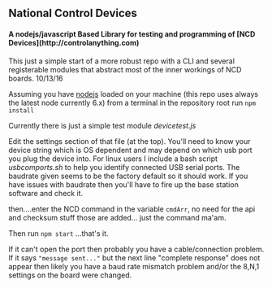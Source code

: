 <h2>National Control Devices</h2>
<h4>A nodejs/javascript Based Library for testing and programming of [NCD Devices](http://controlanything.com) </h4>

This just a simple start of a more robust repo with a CLI and several registerable modules that abstract most of the inner workings of NCD boards.  10/13/16

Assuming you have [nodejs](https://nodejs.org/en/download/) loaded on your machine (this repo uses always the latest node currently 6.x) from a terminal in the repository root run ```npm install```

Currently there is just a simple test module  <em>devicetest.js</em>

Edit the settings section of that file (at the top).  You'll need to know your device string which is OS dependent and may depend on which usb port you plug the device into. For linux users I include a bash script <em>usbcomports.sh</em> to help you identify connected USB serial ports.  The baudrate given seems to be the factory default so it should work. If you have issues with baudrate then you'll have to fire up the base station software and check it.

then....enter the NCD command in the variable ```cmdArr```, no need for the api and checksum stuff those are added... just the command ma'am.

Then run ```npm start```  ...that's it.

If it can't open the port then probably you have a cable/connection problem.  If it says ```"message sent..."``` but the next line "complete response" does not appear then likely you have a baud rate mismatch problem and/or the 8,N,1 settings on the board were changed.
